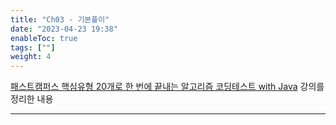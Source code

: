 ```yaml
---
title: "Ch03 - 기본풀이"
date: "2023-04-23 19:38"
enableToc: true
tags: [""]
weight: 4
---
```


<a href='https://fastcampus.co.kr/dev_online_codingtest' target='_blank'>패스트캠퍼스 핵심유형 20개로 한 번에 끝내는 알고리즘 코딩테스트 with Java</a> 강의를 정리한 내용

<hr>
